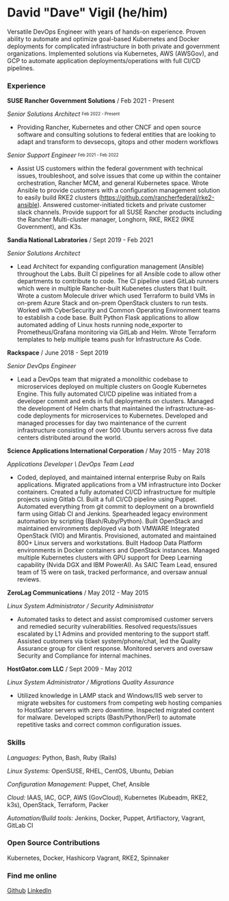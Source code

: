# David "Dave" Vigil (he/him)

Versatile DevOps Engineer with years of hands-on experience. Proven ability to automate and optimize goal-based Kubernetes and Docker deployments for complicated infrastructure in both private and government organizations. Implemented solutions via Kubernetes, AWS (AWSGov), and GCP to automate application deployments/operations with full CI/CD pipelines.

### Experience

**SUSE Rancher Government Solutions** / Feb 2021 - Present

*Senior Solutions Architect* <sup><sub>Feb 2022 - Present</sub></sup>

- Providing Rancher, Kubernetes and other CNCF and open source software and consulting solutions to federal entities that are looking to adapt and transform to devsecops, gitops and other modern workflows

*Senior Support Engineer* <sup><sub>Feb 2021 - Feb 2022</sub></sup>

- Assist US customers within the federal government with technical issues, troubleshoot, and solve issues that come up within the container orchestration, Rancher MCM, and general Kubernetes space.  Wrote Ansible to provide customers with a configuration management solution to easily build RKE2 clusters (https://github.com/rancherfederal/rke2-ansible). Answered customer-initiated tickets and private customer slack channels. Provide support for all SUSE Rancher products including the Rancher Multi-cluster manager, Longhorn, RKE, RKE2 (RKE Government), and K3s.

**Sandia National Labratories** / Sept 2019 - Feb 2021

*Senior Solutions Architect*

- Lead Architect for expanding configuration management (Ansible) throughout the Labs. Built CI pipelines for all Ansible code to allow other departments to contribute to code. The CI pipeline used GitLab runners which were in multiple Rancher-built Kubenetes clusters that I built. Wrote a custom Molecule driver which used Terraform to build VMs in on-prem Azure Stack and on-prem OpenStack clusters to run tests. Worked with CyberSecurity and Common Operating Environment teams to establish a code base. Built Python Flask applications to allow automated adding of Linux hosts running node_exporter to Prometheus/Grafana monitoring via GitLab and Helm. Wrote Terraform templates to help multiple teams push for Infrastructure As Code.  

**Rackspace** / June 2018 - Sept 2019

*Senior DevOps Engineer*

- Lead a DevOps team that migrated a monolithic codebase to microservices deployed on multiple clusters on Google Kubernetes Engine. This fully automated CI/CD pipeline was initiated from a developer commit and ends in full deployments on clusters. Managed the development of Helm charts that maintained the infrastructure-as-code deployments for microservices to Kubernetes. Developed and managed processes for day two maintenance of the current infrastructure consisting of over 500 Ubuntu servers across five data centers distributed around the world.

**Science Applications International Corporation** / May 2015 - May 2018

*Applications Developer \ DevOps Team Lead*

- Coded, deployed, and maintained internal enterprise Ruby on Rails applications. Migrated applications from a VM infrastructure into Docker containers. Created a fully automated CI/CD infrastructure for multiple projects using Gitlab CI. Built a full CI/CD pipeline using Puppet. Automated everything from git commit to deployment on a brownfield farm using Gitlab CI and Jenkins. Spearheaded legacy environment automation by scripting (Bash/Ruby/Python). Built OpenStack and maintained environments deployed via both VMWARE Integrated OpenStack (VIO) and Mirantis. Provisioned, automated and maintained 800+ Linux servers and workstations. Built Hadoop Data Platform environments in Docker containers and OpenStack instances. Managed multiple Kubernetes clusters with GPU support for Deep Learning capability (Nvida DGX and IBM PowerAI). As SAIC Team Lead, ensured team of 15 were on task, tracked performance, and oversaw annual reviews.

**ZeroLag Communications** / May 2012 - May 2015

*Linux System Administrator / Security Administrator*

- Automated tasks to detect and assist compromised customer servers and remedied security vulnerabilities. Resolved requests/issues escalated by L1 Admins and provided mentoring to the support staff. Assisted customers via ticket system/phone/chat, led the Quality Assurance group for client response. Monitored servers and oversaw Security and Compliance for internal machines.

**HostGator.com LLC** / Sept 2009 - May 2012

*Linux System Administrator / Migrations Quality Assurance*

- Utilized knowledge in LAMP stack and Windows/IIS web server to migrate websites for customers from competing web hosting companies to HostGator servers with zero downtime. Inspected migrated content for malware. Developed scripts (Bash/Python/Perl) to automate repetitive tasks and correct common configuration  issues.

### Skills
*Languages:* Python, Bash, Ruby (Rails)

*Linux Systems:* OpenSUSE, RHEL, CentOS, Ubuntu, Debian

*Configuration Management:* Puppet, Chef, Ansible

*Cloud:* IAAS, IAC, GCP, AWS (GovCloud), Kubernetes (Kubeadm, RKE2, k3s), OpenStack, Terraform, Packer

*Automation/Build tools:* Jenkins, Docker, Puppet, Artifiactory, Vagrant, GitLab CI

### Open Source Contributions
Kubernetes, Docker, Hashicorp Vagrant, RKE2, Spinnaker

### Find me online
[Github](https://github.com/dgvigil)
[LinkedIn](https://linkedin.com/in/dave-vigil) 
